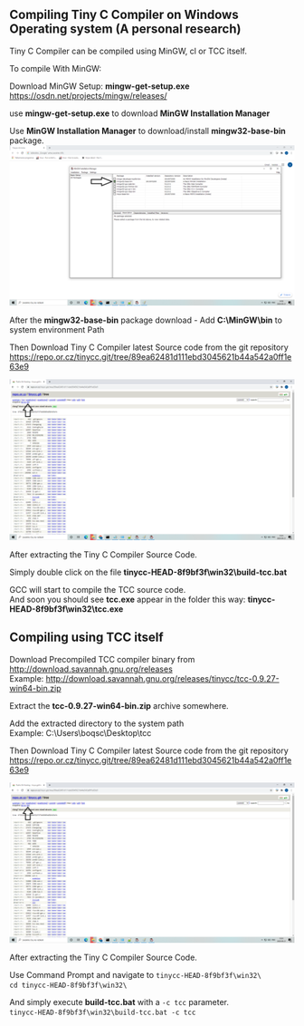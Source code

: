 ## Compiling Tiny C Compiler on Windows Operating system (A personal research)
Tiny C Compiler can be compiled using MinGW, cl or TCC itself. 

To compile With MinGW:

Download MinGW Setup: **mingw-get-setup.exe**  
https://osdn.net/projects/mingw/releases/

use **mingw-get-setup.exe** to download **MinGW Installation Manager**

Use **MinGW Installation Manager** to download/install **mingw32-base-bin** package.
![](MinGW%20Installation%20Manager.png)

After the **mingw32-base-bin** package download - Add **C:\MinGW\bin** to system environment Path



Then Download Tiny C Compiler latest Source code from the git repository
https://repo.or.cz/tinycc.git/tree/89ea62481d111ebd3045621b44a542a0ff1e63e9

![](TCC-git-repository.png)

After extracting the Tiny C Compiler Source Code.

Simply double click on the file  **tinycc-HEAD-8f9bf3f\win32\build-tcc.bat**

GCC will start to compile the TCC source code.  
And soon you should see **tcc.exe**  appear in the folder this way: **tinycc-HEAD-8f9bf3f\win32\tcc.exe**


## Compiling using TCC itself

Download Precompiled TCC compiler binary from http://download.savannah.gnu.org/releases  
Example: http://download.savannah.gnu.org/releases/tinycc/tcc-0.9.27-win64-bin.zip

Extract the **tcc-0.9.27-win64-bin.zip** archive somewhere.

Add the extracted directory to the system path  
Example: C:\Users\boqsc\Desktop\tcc  

Then Download Tiny C Compiler latest Source code from the git repository
https://repo.or.cz/tinycc.git/tree/89ea62481d111ebd3045621b44a542a0ff1e63e9

![](TCC-git-repository.png)

After extracting the Tiny C Compiler Source Code.  


Use Command Prompt and navigate to `tinycc-HEAD-8f9bf3f\win32\`  
`cd tinycc-HEAD-8f9bf3f\win32\`  

And simply execute **build-tcc.bat** with a `-c tcc` parameter.  
`tinycc-HEAD-8f9bf3f\win32\build-tcc.bat -c tcc`  

